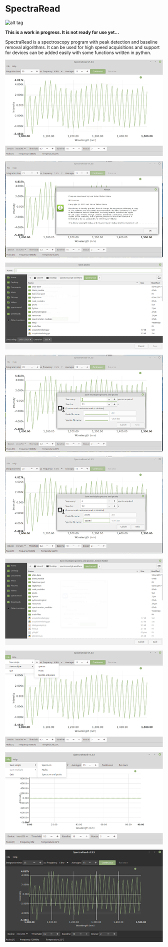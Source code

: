 # SpectraRead
![alt tag](https://img.shields.io/badge/build-fail-brightred.svg)

**This is a work in progress. It is not ready for use yet...**


SpectraRead is a spectroscopy program with peak detection and baseline removal algorithms. It can be used for high speed acquisitions and support for devices can be added easily with some functions written in python.


![alt tag](https://raw.githubusercontent.com/luisvmf/SpectraRead/master/Screenshots/Screenshot%20from%202018-02-21%2018-03-57.png)

![alt tag](https://raw.githubusercontent.com/luisvmf/SpectraRead/master/Screenshots/Screenshot%20from%202018-02-21%2018-04-33.png)

![alt tag](https://raw.githubusercontent.com/luisvmf/SpectraRead/master/Screenshots/Screenshot%20from%202018-02-21%2018-04-53.png)

![alt tag](https://raw.githubusercontent.com/luisvmf/SpectraRead/master/Screenshots/Screenshot%20from%202018-02-21%2018-05-15.png)

![alt tag](https://raw.githubusercontent.com/luisvmf/SpectraRead/master/Screenshots/Screenshot%20from%202018-02-21%2018-05-44.png)

![alt tag](https://raw.githubusercontent.com/luisvmf/SpectraRead/master/Screenshots/Screenshot%20from%202018-02-21%2018-05-55.png)

![alt tag](https://raw.githubusercontent.com/luisvmf/SpectraRead/master/Screenshots/Screenshot%20from%202018-02-21%2018-06-26.png)

![alt tag](https://raw.githubusercontent.com/luisvmf/SpectraRead/master/Screenshots/Screenshot%20from%202018-02-21%2018-08-22.png)

![alt tag](https://raw.githubusercontent.com/luisvmf/SpectraRead/master/Screenshots/Screenshot%20from%202018-02-21%2018-07-44.png)
